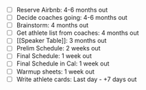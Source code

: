 - [ ] Reserve Airbnb: 4-6 months out
- [ ] Decide coaches going: 4-6 months out
- [ ] Brainstorm: 4 months out
- [ ] Get athlete list from coaches: 4 months out
- [ ] [[Speaker Table]]: 3 months out
- [ ] Prelim Schedule: 2 weeks out
- [ ] Final Schedule: 1 week out
- [ ] Final Schedule in Cal: 1 week out
- [ ] Warmup sheets: 1 week out
- [ ] Write athlete cards: Last day - +7 days out